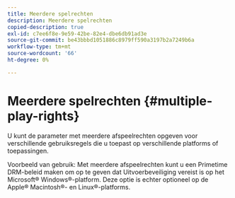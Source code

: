 ```yaml
---
title: Meerdere spelrechten
description: Meerdere spelrechten
copied-description: true
exl-id: c7ee6f8e-9e59-42be-82e4-dbe6db91ad3e
source-git-commit: be43bbbd1051886c8979ff590a3197b2a7249b6a
workflow-type: tm+mt
source-wordcount: '66'
ht-degree: 0%

---
```


# Meerdere spelrechten {#multiple-play-rights}

U kunt de parameter met meerdere afspeelrechten opgeven voor verschillende gebruiksregels die u toepast op verschillende platforms of toepassingen.

Voorbeeld van gebruik: Met meerdere afspeelrechten kunt u een Primetime DRM-beleid maken om op te geven dat Uitvoerbeveiliging vereist is op het Microsoft® Windows®-platform. Deze optie is echter optioneel op de Apple® Macintosh®- en Linux®-platforms.
